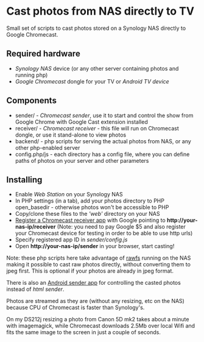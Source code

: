Cast photos from NAS directly to TV
===================================

Small set of scripts to cast photos stored on a Synology NAS directly to Google Chromecast.

## Required hardware

- *Synology NAS* device (or any other server containing photos and running php)
- *Google Chromecast* dongle for your TV or *Android TV device*

## Components

* sender/ - *Chromecast sender*, use it to start and control the show from Google Chrome with Google Cast extension installed
* receiver/ - *Chromecast receiver* - this file will run on Chromecast dongle, or use it stand-alone to view photos
* backend/ - php scripts for serving the actual photos from NAS, or any other php-enabled server
* config.php/js - each directory has a config file, where you can define paths of photos on your server and other parameters

## Installing

- Enable *Web Station* on your Synology NAS
- In PHP settings (in a tab), add your photos directory to PHP open_basedir - otherwise photos won't be accessible to PHP
- Copy/clone these files to the *'web'* directory on your NAS
- [Register a Chromecast receiver app](https://cast.google.com/publish/) with Google pointing to **http://your-nas-ip/receiver**
  (Note: you need to pay Google $5 and also register your Chromecast device for testing in order to be able to use http urls)
- Specify registered app ID in *sender/config.js*
- Open **http://your-nas-ip/sender** in your browser, start casting!

Note: these php scripts here take advantage of [rawfs](http://github.com/angryziber/rawfs) running on the NAS making it 
possible to cast raw photos directly, without converting them to jpeg first. This is optional if your photos are already 
in jpeg format.

There is also an [Android sender app](https://github.com/angryziber/synology-cast-photos-android) for controlling the casted photos instead of *html sender*.

Photos are streamed as they are (without any resizing, etc on the NAS) because CPU of Chromecast is faster than Synology's.

On my DS212j resizing a photo from Canon 5D mk2 takes about a minute with imagemagick, while Chromecast downloads 2.5Mb
over local Wifi and fits the same image to the screen in just a couple of seconds.
